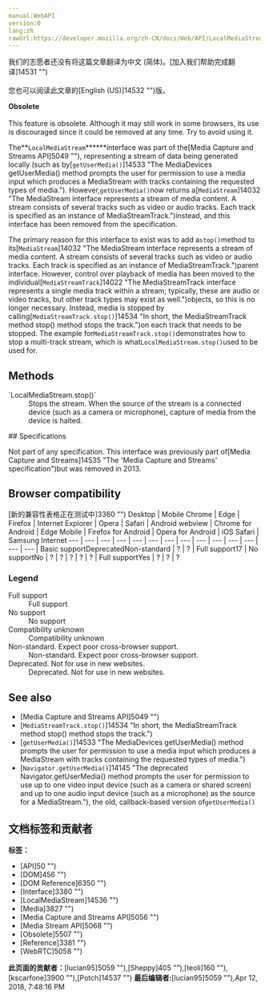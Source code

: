 ```yaml
---
manual:WebAPI
version:0
lang:zh
rawUrl:https://developer.mozilla.org/zh-CN/docs/Web/API/LocalMediaStream
---
```




<bdi>我们的志愿者还没有将这篇文章翻译为<bdi>中文 (简体)</bdi>。[加入我们帮助完成翻译]14531 "")<br></br>您也可以阅读此文章的[English (US)]14532 "")版。</bdi>






**Obsolete**<br></br>This feature is obsolete. Although it may still work in some browsers, its use is discouraged since it could be removed at any time. Try to avoid using it.





The**`LocalMediaStream`******interface was part of the[Media Capture and Streams API]5049 ""), representing a stream of data being generated locally (such as by[`getUserMedia()`]14533 "The MediaDevices getUserMedia() method prompts the user for permission to use a media input which produces a MediaStream with tracks containing the requested types of media."). However,`getUserMedia()`now returns a[`MediaStream`]14032 "The MediaStream interface represents a stream of media content. A stream consists of several tracks such as video or audio tracks. Each track is specified as an instance of MediaStreamTrack.")instead, and this interface has been removed from the specification.



The primary reason for this interface to exist was to add a`stop()`method to its[`MediaStream`]14032 "The MediaStream interface represents a stream of media content. A stream consists of several tracks such as video or audio tracks. Each track is specified as an instance of MediaStreamTrack.")parent interface. However, control over playback of media has been moved to the individual[`MediaStreamTrack`]14022 "The MediaStreamTrack interface represents a single media track within a stream; typically, these are audio or video tracks, but other track types may exist as well.")objects, so this is no longer necessary. Instead, media is stopped by calling[`MediaStreamTrack.stop()`]14534 "In short, the MediaStreamTrack method stop() method stops the track.")on each track that needs to be stopped. The example for`MediaStreamTrack.stop()`demonstrates how to stop a multi-track stream, which is what`LocalMediaStream.stop()`used to be used for.


## Methods<a name="Methods"></a>
<dl><dt>`LocalMediaStream.stop()`</dt><dd>Stops the stream. When the source of the stream is a connected device (such as a camera or microphone), capture of media from the device is halted.</dd></dl>
## Specifications<a name="Specifications"></a>


Not part of any specification. This interface was previously part of[Media Capture and Streams]14535 "The 'Media Capture and Streams' specification")but was removed in 2013.


## Browser compatibility<a name="Browser_compatibility"></a>
[新的兼容性表格正在测试中<i></i>]3360 "")
<abbr>Desktop<i></i></abbr> | <abbr>Mobile<i></i></abbr> 
<abbr>Chrome<i></i></abbr> | <abbr>Edge<i></i></abbr> | <abbr>Firefox<i></i></abbr> | <abbr>Internet Explorer<i></i></abbr> | <abbr>Opera<i></i></abbr> | <abbr>Safari<i></i></abbr> | <abbr>Android webview<i></i></abbr> | <abbr>Chrome for Android<i></i></abbr> | <abbr>Edge Mobile<i></i></abbr> | <abbr>Firefox for Android<i></i></abbr> | <abbr>Opera for Android<i></i></abbr> | <abbr>iOS Safari<i></i></abbr> | <abbr>Samsung Internet<i></i></abbr> 
 ---  |  ---  |  ---  |  ---  |  ---  |  ---  |  ---  |  ---  |  ---  |  ---  |  ---  |  ---  |  ---  |  ---  | 
Basic support<abbr>Deprecated<i></i></abbr><abbr>Non-standard<i></i></abbr> | <abbr>?</abbr> | <abbr>?</abbr> | <abbr>Full support</abbr>17 | <abbr>No support</abbr>No | <abbr>?</abbr> | <abbr>?</abbr> | <abbr>?</abbr> | <abbr>?</abbr> | <abbr>?</abbr> | <abbr>Full support</abbr>Yes | <abbr>?</abbr> | <abbr>?</abbr> | <abbr>?</abbr> 


### Legend<a name="Legend"></a>
<dl><dt><abbr>Full support</abbr></dt><dd>Full support</dd><dt><abbr>No support</abbr></dt><dd>No support</dd><dt><abbr>Compatibility unknown</abbr></dt><dd>Compatibility unknown</dd><dt><abbr>Non-standard. Expect poor cross-browser support.<i></i></abbr></dt><dd>Non-standard. Expect poor cross-browser support.</dd><dt><abbr>Deprecated. Not for use in new websites.<i></i></abbr></dt><dd>Deprecated. Not for use in new websites.</dd></dl>

## See also<a name="See_also"></a>

* [Media Capture and Streams API]5049 "")
* [`MediaStreamTrack.stop()`]14534 "In short, the MediaStreamTrack method stop() method stops the track.")
* [`getUserMedia()`]14533 "The MediaDevices getUserMedia() method prompts the user for permission to use a media input which produces a MediaStream with tracks containing the requested types of media.")
* [`Navigator.getUserMedia()`]14145 "The deprecated Navigator.getUserMedia() method prompts the user for permission to use up to one video input device (such as a camera or shared screen) and up to one audio input device (such as a microphone) as the source for a MediaStream."), the old, callback-based version of`getUserMedia()`



## 文档标签和贡献者
**标签：**
* [API]50 "")
* [DOM]456 "")
* [DOM Reference]6350 "")
* [Interface]3380 "")
* [LocalMediaStream]14536 "")
* [Media]3827 "")
* [Media Capture and Streams API]5056 "")
* [Media Stream API]5068 "")
* [Obsolete]5507 "")
* [Reference]3381 "")
* [WebRTC]5058 "")

**此页面的贡献者：**[lucian95]5059 ""),[Sheppy]405 ""),[teoli]160 ""),[kscarfone]3900 ""),[Potch]14537 "")
**最后编辑者:**[lucian95]5059 ""),<time>Apr 12, 2018, 7:48:16 PM</time>


